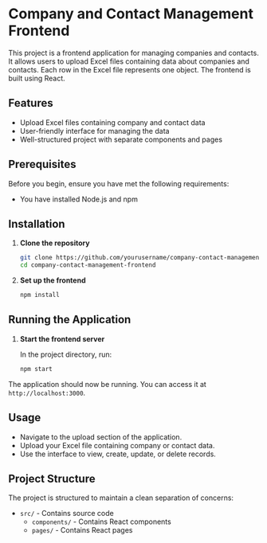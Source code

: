 # Company and Contact Management Frontend

This project is a frontend application for managing companies and contacts. It allows users to upload Excel files containing data about companies and contacts. Each row in the Excel file represents one object. The frontend is built using React.

## Features

- Upload Excel files containing company and contact data
- User-friendly interface for managing the data
- Well-structured project with separate components and pages

## Prerequisites

Before you begin, ensure you have met the following requirements:

- You have installed Node.js and npm

## Installation

1. **Clone the repository**
    ```bash
    git clone https://github.com/yourusername/company-contact-management-frontend.git
    cd company-contact-management-frontend
    ```

2. **Set up the frontend**
    ```bash
    npm install
    ```

## Running the Application

1. **Start the frontend server**

    In the project directory, run:
    ```bash
    npm start
    ```

The application should now be running. You can access it at `http://localhost:3000`.

## Usage

- Navigate to the upload section of the application.
- Upload your Excel file containing company or contact data.
- Use the interface to view, create, update, or delete records.

## Project Structure

The project is structured to maintain a clean separation of concerns:

- `src/` - Contains source code
  - `components/` - Contains React components
  - `pages/` - Contains React pages
